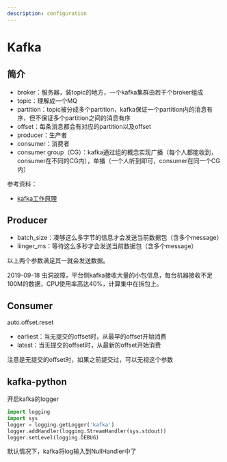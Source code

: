 ```yaml
---
description: configuration
---
```


# Kafka

## 简介

* broker：服务器，装topic的地方，一个kafka集群由若干个broker组成
* topic：理解成一个MQ
* partition：topic被分成多个partition，kafka保证一个partition内的消息有序，但不保证多个partition之间的消息有序
* offset：每条消息都会有对应的partition以及offset
* producer：生产者
* consumer：消费者
* consumer group（CG）：kafka通过组的概念实现广播（每个人都能收到，consumer在不同的CG内），单播（一个人听到即可，consumer在同一个CG内）

参考资料：

* [kafka工作原理](http://xstarcd.github.io/wiki/Cloud/kafka_Working_Principles.html)

## Producer

* batch\_size：凑够这么多字节的信息才会发送当前数据包（含多个message）
* liinger\_ms：等待这么多秒才会发送当前数据包（含多个message）

以上两个参数满足其一就会发送数据。

2019-09-18 虫洞故障，平台侧kafka接收大量的小包信息，每台机器接收不足100M的数据，CPU使用率高达40%，计算集中在拆包上。

## Consumer

auto.offset.reset

* earliest：当无提交的offset时，从最早的offset开始消费
* latest：当无提交的offset时，从最新的offset开始消费

注意是无提交的offset时，如果之前提交过，可以无视这个参数

## kafka-python

开启kafka的logger

```python
import logging
import sys
logger = logging.getLogger('kafka')
logger.addHandler(logging.StreamHandler(sys.stdout))
logger.setLevel(logging.DEBUG)
```

默认情况下，kafka将log输入到NullHandler中了






